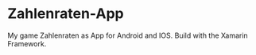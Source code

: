 # Zahlenraten-App
My game Zahlenraten as App for Android and IOS. Build with the Xamarin Framework.
